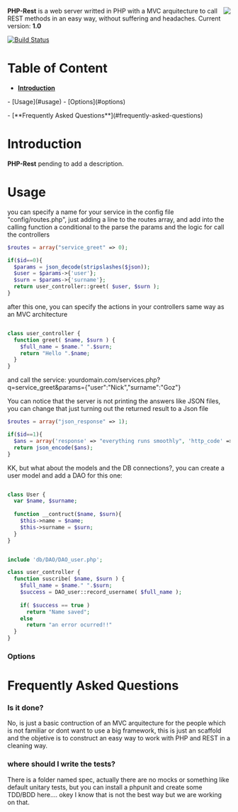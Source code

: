 
<img align="right" src="https://raw.github.com/hueniverse/iron/master/images/logo.png" /> **PHP-Rest** is a web server writted in PHP with a MVC arquitecture to call REST methods in an easy way, without suffering and headaches.
Current version: **1.0**

[![Build Status](https://secure.travis-ci.org/hueniverse/iron.png)](#)


# Table of Content

- [**Introduction**](#introduction)
<p></p>
- [Usage](#usage)
  - [Options](#options)
<p></p>
- [**Frequently Asked Questions**](#frequently-asked-questions)

# Introduction

**PHP-Rest** pending to add a description. 

# Usage

you can specify a name for your service in the config file "config/routes.php", just adding a line to the routes array, 
and add into the calling function a conditional to the parse the params and the logic for call the controllers

```php
$routes = array("service_greet" => 0);

if($id==0){ 
  $params = json_decode(stripslashes($json));
  $user = $params->{'user'};
  $surn = $params->{'surname'};
  return user_controller::greet( $user, $surn );
}
```
after this one, you can specify the actions in your controllers same way as an MVC architecture

```php

class user_controller {
  function greet( $name, $surn ) {
    $full_name = $name." ".$surn;
    return "Hello ".$name;
  }
}
```
and call the service: 
yourdomain.com/services.php?q=service_greet&params={"user":"Nick","surname":"Goz"}

You can notice that the server is not printing the answers like JSON files, you can change that just turning out the returned result to a Json file

```php
$routes = array("json_response" => 1);

if($id==1){
  $ans = array('response' => "everything runs smoothly", 'http_code' => 200);
  return json_encode($ans);
}
```

KK, but what about the models and the DB connections?, you can create a user model and add a DAO for this one:

```php

class User {
  var $name, $surname;
    
  function __contruct($name, $surn){
    $this->name = $name;
    $this->surname = $surn;
  }
}
```

```php

include 'db/DAO/DAO_user.php';

class user_controller {
  function suscribe( $name, $surn ) {
    $full_name = $name." ".$surn;
    $success = DAO_user::record_username( $full_name );
        
    if( $success == true )
      return "Name saved";
    else
      return "an error ocurred!!"
  }
}
```

### Options


# Frequently Asked Questions


### Is it done?

No, is just a basic contruction of an MVC arquitecture for the people which is not familiar or dont want to use a big framework,
this is just an scaffold and the objetive is to construct an easy way to work with PHP and REST in a cleaning way.


### where should I write the tests?

There is a folder named spec, actually there are no mocks or something like default unitary tests, but you can install a phpunit and create some TDD/BDD here.... okey I know that is not the best way but we are working on that.

